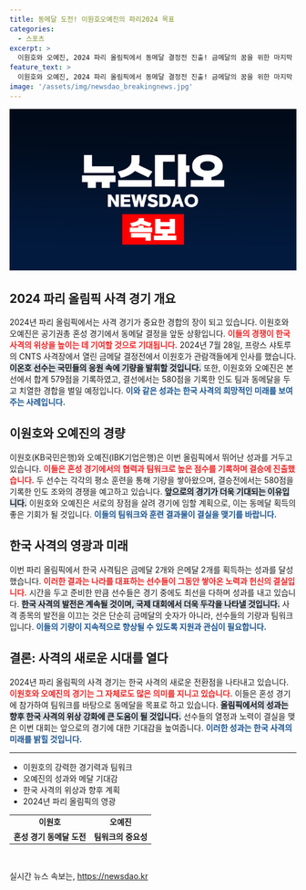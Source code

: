 ```yaml
---
title: 동메달 도전! 이원호오예진의 파리2024 목표
categories:
  - 스포츠
excerpt: >
  이원호와 오예진, 2024 파리 올림픽에서 동메달 결정전 진출! 금메달의 꿈을 위한 마지막 전투가 시작된다. 한국 사격의 가능성을 확인할 이들의 금메달 열전, 기대해보세요!
feature_text: >
  이원호와 오예진, 2024 파리 올림픽에서 동메달 결정전 진출! 금메달의 꿈을 위한 마지막 전투가 시작된다. 한국 사격의 가능성을 확인할 이들의 금메달 열전, 기대해보세요!
image: '/assets/img/newsdao_breakingnews.jpg'
---
```


<p><img src="/assets/img/newsdao_breakingnews.jpg" alt="pcversion 속보" /></p>

<h2 data-ke-size="size26">2024 파리 올림픽 사격 경기 개요</h2>

<p data-ke-size="size16">2024년 파리 올림픽에서는 사격 경기가 중요한 경합의 장이 되고 있습니다. 이원호와 오예진은 공기권총 혼성 경기에서 동메달 결정을 앞둔 상황입니다. <b><span style="color: #ee2323;">이들의 경쟁이 한국 사격의 위상을 높이는 데 기여할 것으로 기대됩니다.</span></b> 2024년 7월 28일, 프랑스 샤토루의 CNTS 사격장에서 열린 금메달 결정전에서 이원호가 관람객들에게 인사를 했습니다. <b><span style="background-color: #21538527;">이온호 선수는 국민들의 응원 속에 기량을 발휘할 것입니다.</span></b> 또한, 이원호와 오예진은 본선에서 합계 579점을 기록하였고, 결선에서는 580점을 기록한 인도 팀과 동메달을 두고 치열한 경합을 벌일 예정입니다. <b><span style="color: #1a5490;">이와 같은 성과는 한국 사격의 희망적인 미래를 보여주는 사례입니다.</span></b></p>

<h2 data-ke-size="size26">이원호와 오예진의 경량</h2>

<p data-ke-size="size16">이원호(KB국민은행)와 오예진(IBK기업은행)은 이번 올림픽에서 뛰어난 성과를 거두고 있습니다. <b><span style="color: #ee2323;">이들은 혼성 경기에서의 협력과 팀워크로 높은 점수를 기록하며 결승에 진출했습니다.</span></b> 두 선수는 각각의 평소 훈련을 통해 기량을 쌓아왔으며, 결승전에서는 580점을 기록한 인도 조와의 경쟁을 예고하고 있습니다. <b><span style="background-color: #21538527;">앞으로의 경기가 더욱 기대되는 이유입니다.</span></b> 이원호와 오예진은 서로의 장점을 살려 경기에 임할 계획으로, 이는 동메달 획득의 좋은 기회가 될 것입니다. <b><span style="color: #1a5490;">이들의 팀워크와 훈련 결과물이 결실을 맺기를 바랍니다.</span></b></p>

<h2 data-ke-size="size26">한국 사격의 영광과 미래</h2>

<p data-ke-size="size16">이번 파리 올림픽에서 한국 사격팀은 금메달 2개와 은메달 2개를 획득하는 성과를 달성했습니다. <b><span style="color: #ee2323;">이러한 결과는 나라를 대표하는 선수들이 그동안 쌓아온 노력과 헌신의 결실입니다.</span></b> 시간을 두고 준비한 만큼 선수들은 경기 중에도 최선을 다하며 성과를 내고 있습니다. <b><span style="background-color: #21538527;">한국 사격의 발전은 계속될 것이며, 국제 대회에서 더욱 두각을 나타낼 것입니다.</span></b> 사격 종목의 발전을 이끄는 것은 단순히 금메달의 숫자가 아니라, 선수들의 기량과 팀워크입니다. <b><span style="color: #1a5490;">이들의 기량이 지속적으로 향상될 수 있도록 지원과 관심이 필요합니다.</span></b></p>

<h2 data-ke-size="size26">결론: 사격의 새로운 시대를 열다</h2>

<p data-ke-size="size16">2024년 파리 올림픽의 사격 경기는 한국 사격의 새로운 전환점을 나타내고 있습니다. <b><span style="color: #ee2323;">이원호와 오예진의 경기는 그 자체로도 많은 의미를 지니고 있습니다.</span></b> 이들은 혼성 경기에 참가하여 팀워크를 바탕으로 동메달을 목표로 하고 있습니다. <b><span style="background-color: #21538527;">올림픽에서의 성과는 향후 한국 사격의 위상 강화에 큰 도움이 될 것입니다.</span></b> 선수들의 열정과 노력이 결실을 맺은 이번 대회는 앞으로의 경기에 대한 기대감을 높여줍니다. <b><span style="color: #1a5490;">이러한 성과는 한국 사격의 미래를 밝힐 것입니다.</span></b></p>

<hr>

<ul>
    <li>이원호의 강력한 경기력과 팀워크</li>
    <li>오예진의 성과와 메달 기대감</li>
    <li>한국 사격의 위상과 향후 계획</li>
    <li>2024년 파리 올림픽의 영광</li>
</ul>

<table>
    <tr>
        <td style="text-align: center; height: 17px;"><b>이원호</b></td>
        <td style="text-align: center; height: 17px;"><b>오예진</b></td>
    </tr>
    <tr>
        <td style="text-align: center; height: 17px;"><b>혼성 경기 동메달 도전</b></td>
        <td style="text-align: center; height: 17px;"><b>팀워크의 중요성</b></td>
    </tr>
</table>

<p data-ke-size="size16">&nbsp;</p>
실시간 뉴스 속보는, <a href="https://newsdao.kr" rel="dofollow">https://newsdao.kr</a>



